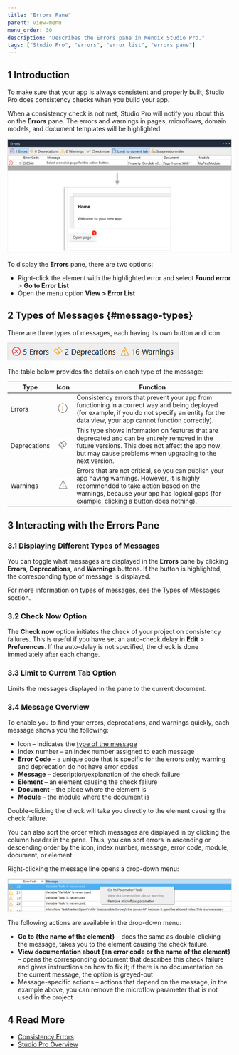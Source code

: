 ```yaml
---
title: "Errors Pane"
parent: view-menu
menu_order: 30
description: "Describes the Errors pane in Mendix Studio Pro."
tags: ["Studio Pro", "errors", "error list", "errors pane"]
---
```


## 1 Introduction 

To make sure that your app is always consistent and properly built, Studio Pro does consistency checks when you build your app. 

When a consistency check is not met, Studio Pro will notify you about this on the **Errors** pane. The errors and warnings in pages, microflows, domain models, and document templates will be highlighted: 

![Errors Pane](attachments/errors-pane/errors-pane.png)

To display the **Errors** pane, there are two options:

* Right-click the element with the highlighted error and select **Found error** > **Go to Error List**
* Open the menu option **View > Error List**

## 2 Types of Messages {#message-types}

There are three types of messages, each having its own button and icon:

![Types of Messages](attachments/errors-pane/types-of-messages.png)

The table below provides the details on each type of the message:

| Type         | Icon                                              | Function                                                     |
| ------------ | ------------------------------------------------- | ------------------------------------------------------------ |
| Errors       | ![](attachments/errors-pane/error-icon.png)       | Consistency errors that prevent your app from functioning in a correct way and being deployed (for example, if you do not specify an entity for the data view, your app cannot function correctly). |
| Deprecations | ![](attachments/errors-pane/deprecation-icon.png) | This type shows information on features that are deprecated and can be entirely removed in the future versions. This does not affect the app now, but may cause problems when upgrading to the next version. |
| Warnings     | ![](attachments/errors-pane/warning-icon.png)     | Errors that are not critical, so you can publish your app having warnings. However, it is highly recommended to take action based on the warnings, because your app has logical gaps (for example, clicking a button does nothing). |

## 3 Interacting with the Errors Pane

### 3.1 Displaying Different Types of Messages

You can toggle what messages are displayed in the **Errors** pane by clicking **Errors**, **Deprecations**, and **Warnings** buttons. If the button is highlighted, the corresponding type of message is displayed.

For more information on types of messages, see the [Types of Messages](#message-types) section. 

### 3.2 Check Now Option

The **Check now** option initiates the check of your project on consistency failures. This is useful if you have set an auto-check delay in **Edit** > **Preferences**. If the auto-delay is not specified, the check is done immediately after each change. 

### 3.3 Limit to Current Tab Option

Limits the messages displayed in the pane to the current document. 

### 3.4 Message Overview

To enable you to find your errors, deprecations, and warnings quickly, each message shows you the following:

* Icon – indicates the [type of the message](#message-types)
* Index number – an index number assigned to each message 
* **Error Code** – a unique code that is specific for the errors only; warning and deprecation do not have  error codes
* **Message** –  description/explanation of the check failure
* **Element** – an element causing the check failure
* **Document** – the place where the element is
* **Module** – the module where the document is

Double-clicking the check will take you directly to the element causing the check failure.

You can also sort the order which messages are displayed in by clicking the column header in the pane. Thus, you can sort errors in ascending or descending order by the icon, index number, message, error code, module, document, or element.  

Right-clicking the message line opens a drop-down menu:

![Drop-Down Menu](attachments/errors-pane/drop-down-menu.png)

The following actions are available in the drop-down menu:

* **Go to {the name of the element}** – does the same as double-clicking the message, takes you to the element causing the check failure.
* **View documentation about {an error code or the name of the element}** – opens the corresponding document that describes this check failure and gives instructions on how to fix it; if there is no documentation on the current message, the option is greyed-out
* Message-specific actions – actions that depend on the message, in the example above, you can remove the microflow parameter that is not used in the project

##  4 Read More

* [Consistency Errors](consistency-errors)
* [Studio Pro Overview](studio-pro-overview)
